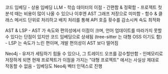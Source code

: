 코드 임베딩 - 상용 임베딩 LLM
    - 학습 데이터의 이점
    - 간편함 & 정확함
    - 프로젝트 첫 분석 때는 비용이 많이 나올 수 있으나 이후엔 AST 그래프 저장으로 미미함
    - 함수 & 클래스 메서드 단위로 처리하고 배치 처리를 통해 API 호출 횟수를 감소시켜 속도 최적화

AST & LSP
    - AST 가 속도와 편의성에서 이점이 크며, 언어 업데이트를 따라가지 못할 수 있다는 단점이 있지만 코드 임베딩으로 상쇄됨 (tree-sitter 는 대형 OSS 이기도 함)
    - LSP 는 속도가 느린 편이며, 개발 편의성이 AST 보다 떨어짐

Neo4j
    - 유저가 세팅하기 힘들 수 있으나, 그 트레이드 오프를 감수할만함
    - 인메모리로 저장하게 되면 현재 프로젝트가 이점을 가지는 "대형 프로젝트" 에서는 사실상 제대로 작동할 수 없음
    - 임베딩도 Neo4j 벡터 인덱스로 진행

